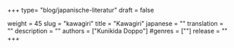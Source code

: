 +++
type= "blog/japanische-literatur"
draft = false

weight = 45
slug = "kawagiri"
title = "Kawagiri"
japanese = ""
translation = ""
description = ""
authors = ["Kunikida Doppo"]
#genres = [""]
release = ""
+++

